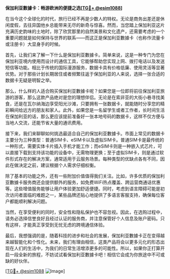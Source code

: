**保加利亚數據卡：畅游欧洲的便捷之选[[TG💪+ @esim1088](https://t.me/s/esim1088)]**

在当今这个全球化的时代，旅行已经不再是少数人的特权。无论是商务出差还是休闲度假，去往异国他乡总能带来无尽的新奇与惊喜。然而，当您踏上保加利亚这片充满历史韵味的土地时，除了欣赏那里的自然美景和文化遗产，还需要考虑的一个重要问题就是如何保持与世界的联系——而这正是保加利亚數據卡（也称作流量卡或注册卡）大显身手的时候。

首先，让我们来了解一下什么是保加利亚數據卡。简单来说，这是一种专门为您在保加利亚境内使用而设计的通信工具，它能够帮助您实现上网、拨打电话以及发送短信等功能。相比于传统的国际漫游服务，数据卡具有价格低廉、使用灵活等显著优势。对于那些计划长期居住或者频繁往返于保加利亚的人来说，选择一张合适的数据卡无疑是明智之举。

那么，什么样的人适合购买保加利亚數據卡呢？如果您是一位即将前往保加利亚旅游的游客，那么这款产品绝对是您的理想伴侣。无论是在索非亚的大街小巷寻找美食，还是在瓦尔纳海边享受阳光沙滩，只要拥有一张数据卡，就能随时分享您的精彩瞬间给远方的朋友和家人。此外，如果您是一名留学生或者工作者，长时间生活在保加利亚的话，那么更应该提前准备好一张本地号码的数据卡，这样不仅方便与当地人交流，还能节省大量的通讯费用。

接下来，我们来聊聊如何挑选最适合自己的保加利亚數據卡。市面上常见的数据卡主要分为三种类型：普通SIM卡、eSIM卡以及虚拟SIM卡。普通SIM卡是最传统的一种形式，需要实体卡片插入手机才能工作；而eSIM卡则是一种嵌入式芯片，可以直接下载到支持该功能的设备中，无需物理更换；至于虚拟SIM卡，则是通过软件形式存在的解决方案，通常适用于云服务场景。每种类型的优缺点各有不同，因此在做决定之前，建议根据个人需求仔细权衡。

除了基本的功能之外，还有一些附加价值值得我们关注。比如，许多优质的保加利亚數據卡服务商还会提供额外的服务，如免费WiFi热点覆盖、跨运营商通话优惠等。这些增值服务能够让用户体验更加舒适便捷。同时，考虑到语言障碍可能是初次访问者面临的难题之一，某些品牌还贴心地提供了多语言客服支持，确保每位客户都能顺利解决问题。

当然，在享受便利的同时，安全性和隐私保护也不容忽视。因此，在选购过程中，请务必选择信誉良好且经过认证的服务商，并注意保管好个人信息及账户密码。只有这样，才能真正享受到无忧无虑的跨境通信体验。

最后，我想强调的是，随着科技的进步和社会的发展，保加利亚數據卡正在变得越来越智能化和个性化。未来，我们有理由相信，这类产品将会以更多元化的形态出现在人们的生活中，为我们的日常生活增添更多的可能性。所以，如果你正打算开启一段全新的旅程，不妨试试看保加利亚數據卡吧！相信它会成为你旅途中不可或缺的好伙伴。

[[TG💪+ @esim1088](https://t.me/s/esim1088) ![Image](https://i.postimg.cc/4NQfJmqS/Snipaste-2025-05-13-00-14-12.png)]